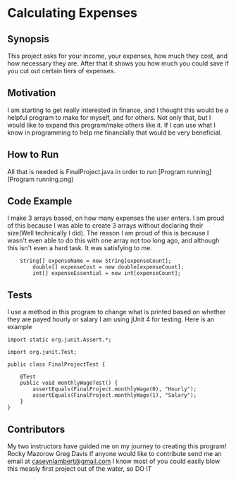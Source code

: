 # Calculating Expenses

## Synopsis
This project asks for your income, your expenses, how much they cost, and how necessary they are.
After that it shows you how much you could save if you cut out certain tiers of expenses.

## Motivation
I am starting to get really interested in finance, and I thought this would be a helpful program to make for myself, and for others.
Not only that, but I would like to expand this program/make others like it.
If I can use what I know in programming to help me financially that would be very beneficial.


## How to Run
All that is needed is FinalProject.java in order to run
[Program running](Program running.png)

## Code Example
I make 3 arrays based, on how many expenses the user enters. I am proud of this because I was able to create 3 arrays without
declaring their size(Well technically I did). The reason I am proud of this is because I wasn't even able to do this with one
array not too long ago, and although this isn't even a hard task. It was satisfying to me.
```
    String[] expenseName = new String[expenseCount];
		double[] expenseCost = new double[expenseCount];
		int[] expenseEssential = new int[expenseCount];
```

## Tests
I use a method in this program to change what is printed based on whether they are payed hourly or salary
I am using jUnit 4 for testing.
Here is an example
```
import static org.junit.Assert.*;

import org.junit.Test;

public class FinalProjectTest {

	@Test
	public void monthlyWageTest() {
		assertEquals(FinalProject.monthlyWage(0), "Hourly");
		assertEquals(FinalProject.monthlyWage(1), "Salary");
	}
}
```

## Contributors
My two instructors have guided me on my journey to creating this program!
Rocky Mazorow
Greg Davis
If anyone would like to contribute send me an email at caseynlambert@gmail.com
I know most of you could easily blow this measly first project out of the water, so DO IT
